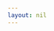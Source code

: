 ```yaml
---
layout: nil
---
```

<!DOCTYPE html>
<html lang="en">
	<head>
		<title>Contact | Timothy P. Schreiber</title>
	</head>
	<body>
		<script type="text/javascript">
			window.onload = function() {
				window.location.replace("/?contact=true");
			};
		</script>
	</body>
</html>